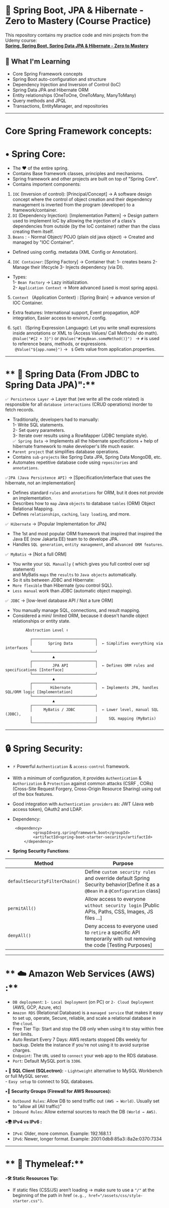 # 📘 Spring Boot, JPA & Hibernate - Zero to Mastery (Course Practice)

This repository contains my practice code and mini projects from the Udemy course:  
**[Spring, Spring Boot, Spring Data JPA & Hibernate - Zero to Mastery](https://www.udemy.com/course/spring-springboot-jpa-hibernate-zero-to-master/?kw=master+spring+6&src=sac&couponCode=LETSLEARNNOW)**

## 🚀 What I'm Learning

- Core Spring Framework concepts
- Spring Boot auto-configuration and structure
- Dependency Injection and Inversion of Control (IoC)
- Spring Data JPA and Hibernate ORM
- Entity relationships (OneToOne, OneToMany, ManyToMany)
- Query methods and JPQL
- Transactions, EntityManager, and repositories
---

# **Core Spring Framework concepts:**
# **• Spring Core:** 
 - The :heart: of the entire spring. <br />
 - Contains Base framework classes, principles and mechanisms. <br />
 - Spring framework and other projects are built on top of "Spring Core". <br />
 - Contains importent components:  <br />
 1. ```IOC``` (Inversion of control): [Principal/Concept] &rarr; A software design concept where the control of object creation and their dependency management is inverted from the program (developer) to a framework/container. <br />
 2. ```DI``` (Dependency Injection): [Implementation Pattern] &rarr; Design pattern used to implement IoC by allowing the injection of a class's dependencies from outside (by the IoC container) rather than the class creating them itself. <br />
 3. ```Beans``` : - Normal Object/ POJO (plain old java object) &rarr; Created and managed by "IOC Container". <br />
 - Defined using config. metadata (XML Config or Annotation). <br />
 4. ```IOC Container```: [Spring Factory] &rarr; Container that: 1- creates beans 2- Manage their lifecycle 3- Injects dependency (via DI). <br />
   - Types: <br />
   1- ```Bean Factory``` &rarr; Lazy initialization. <br />
   2- ```Application Context``` &rarr; More advanced (used is most spring apps). <br />
 5. ```Context ``` (Application Context) : [Spring Brain] &rarr; advance version of IOC Container. <br />
   - Extra features: International support, Event propagation, AOP integration, Easier access to environ./ config. <br />
 6. ```SpEl ``` (Spring Expression Language): Let you write small expressions inside annotations or XML to (Access Values/ Call Methods/ do math). <br />
   ``` @Value("#{2 + 3}") ``` or ```@Value("#{myBean.someMethod()}") ``` &rarr; ```#``` is used to reference beans, methods, or expressions. <br />
  ``` @Value("${app.name}")```  &rarr; ``` $``` Gets value from application.properties. <br />

___

 # ** :electric_plug: Spring Data (From JDBC to Spring Data JPA)":**
```✅ Persistence Layer``` &rarr; Layer that (we write all the code related) is responsible for all `database interactions` (CRUD operations) inorder to fetch records. <br />
- Traditionally, developers had to manually: <br />
1- Write SQL statements. <br />
2- Set query parameters. <br />
3- Iterate over results using a RowMapper (JDBC template style). <br />
```✅ Spring Data``` &rarr; Implements all the hibernate specifications + help of hibernate framework to make developer's life much easier.<br />
- `Parent project` that simplifies database operations. <br />
- Contains `sub-projects` like Spring Data JPA, Spring Data MongoDB, etc.<br />
- Automates repetitive database code using `repositories` and `annotations`.<br />

```✅JPA (Java Persistence API)``` &rarr; [Specification/interface that uses the hibernate, not an implementation]
- Defines standard `rules` and `annotations` for ORM, but it does not provide an implementation.<br />
- Describes how to `map` Java `objects` to database `tables` (ORM) Object Relational Mapping.<br />
- Defines `relationships`, `caching`, `lazy loading`, and more.<br />

```✅ Hibernate``` &rarr; [Popular Implementation for JPA]<br />
- The 1st and most popular ORM framework that inspired that inspired the Java EE (now Jakarta EE) team to to develope JPA.<br />
- Handles `SQL generation`, `entity management`, and `advanced ORM features`.<br />

```✅ MyBatis``` &rarr; [Not a full ORM]<br />
- You write your `SQL Manually` ( which gives you full control over sql statement)<br />
and MyBatis `maps` the `results` to `Java objects` automatically.<br />
- So it sits between JDBC and Hibernate:<br />
- `More flexible` than Hibernate (you control SQL).<br />
- `Less manual` work than JDBC (automatic object mapping).<br />


```✅ JDBC``` &rarr; [low-level database API / Not a ture ORM]<br />
- You manually manage SQL, connections, and result mapping.<br />
- Considered a mini/ limited ORM, because it doesn't handle object relationships or entity state.<br />

```
         Abstraction Level ↑
       
           ┌────────────────────────────┐
           │       Spring Data          │  ← Simplifies everything via interfaces
           └────────────────────────────┘
                     ▲
           ┌────────────────────────────┐
           │         JPA API            │  ← Defines ORM rules and specifications [Interface]
           └────────────────────────────┘
                     ▲
           ┌────────────────────────────┐
           │        Hibernate           │  ← Implements JPA, handles SQL/ORM logic [Implementation]
           └────────────────────────────┘
                     ▲
           ┌────────────────────────────┐
           │     MyBatis / JDBC         │  ← Lower level, manual SQL (JDBC), 
           │                            │     SQL mapping (MyBatis)
           └────────────────────────────┘

```

___

 # **🔒 Spring Security:** 
 - :zap: Powerful ```Authentication``` & ```access-control``` framework. <br />
 - With a minimum of configuration, it provides ```Authentication``` & ```Authorization``` & ```Protection``` against common attacks (CSRF , CORs) (Cross-Site Request Forgery, Cross-Origin Resource Sharing) using out of the box features. <br />
 - Good integration with ```Authentication providers``` as: JWT (Java web access token), OAuth2 and LDAP. <br />
 - Dependency:
   ```
  	<dependency>
			<groupId>org.springframework.boot</groupId>
			<artifactId>spring-boot-starter-security</artifactId>
		</dependency>
   ```

-  **Spring Security Functions**: <br />

| Method        | Purpose                                                                                                                                          | 
|---------------|--------------------------------------------------------------------------------------------------------------------------------------------------|
| `defaultSecurityFilterChain()` | Define `custom security rules` and override default Spring Security behavior[Define it as a `@Bean` in a `@Configuration` class]|
| `permitAll()` | Allow access to everyone `without security login` [Public APIs, Paths, CSS, Images, JS files ...]                                                |
| `denyAll()`   | Deny access to everyone used to `retire` a specific API temporarily with out removing the code [Testing Purposes]                                |

___

 # ** :cloud: Amazon Web Services (AWS) :** 
 - `DB deployment`: `1- Local Deployment` (on PC) or `2- Cloud Deployment` (AWS, GCP, Azure, etc)
 - `Amazon RDS` (Relational Database) is a `managed service` that makes it easy to set up, operate, Secure, reliable, and scale a relational database in the `cloud`. <br />
 - Free Tier Tip: Start and stop the DB only when using it to stay within free tier limits.<br />
 - Auto Restart Every 7 Days: AWS restarts stopped DBs weekly for backup. Delete the instance if you're not using it to avoid surprise charges.<br />
 - `Endpoint`: The `URL` used to `connect` your web app to the RDS database.<br />
 - `Port`: Default MySQL port is `3306`.<br />

**• 🧩 SQL Client (SQLectron):** - `Lightweight` alternative to MySQL Workbench or full MySQL server.<br />
  				- `Easy setup` to connect to SQL databases.<br />

**•🔐 Security Groups (Firewall for AWS Resources):** <br />
- `Outbound Rules`: Allow DB to send traffic out `(AWS → World)`. Usually set to "allow all (All traffic)"
- `Inbound Rules`: Allow external sources to reach the DB `(World → AWS)`.

**•🌍 IPv4 vs IPv6 :** <br />
- `IPv4`: Older, more common. Example: 192.168.1.1 <br />
- `IPv6`: Newer, longer format. Example: 2001:0db8:85a3::8a2e:0370:7334 <br />
___

 # ** :herb: Thymeleaf:** 

**-🛠️ Static Resources Tip:** <br />
- If static files (CSS/JS) aren’t loading  → make sure to use a `"/"` at the beginning of the path in href `(e.g., href="/assets/css/style-starter.css")`. <br />





